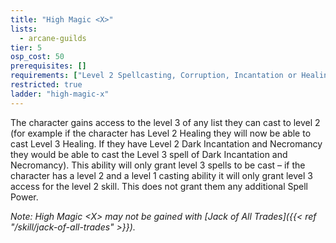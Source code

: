 ```yaml
---
title: "High Magic <X>"
lists:
  - arcane-guilds
tier: 5
osp_cost: 50
prerequisites: []
requirements: ["Level 2 Spellcasting, Corruption, Incantation or Healing CS"]
restricted: true
ladder: "high-magic-x"
---
```


The character gains access to the level 3 of any list they can cast to level 2 (for example if the character has Level 2 Healing they will now be able to cast Level 3 Healing. If they have Level 2 Dark Incantation and Necromancy they would be able to cast the Level 3 spell of Dark Incantation and Necromancy). This ability will only grant level 3 spells to be cast – if the character has a level 2 and a level 1 casting ability it will only grant level 3 access for the level 2 skill. This does not grant them any additional Spell Power.

_Note: High Magic \<X> may not be gained with [Jack of All Trades]({{< ref "/skill/jack-of-all-trades" >}})._
